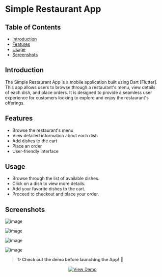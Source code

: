 # Simple Restaurant App


## Table of Contents

- [Introduction](#introduction)
- [Features](#features)
- [Usage](#usage)
- [Screenshots](#screenshots)

## Introduction

The Simple Restaurant App is a mobile application built using Dart [Flutter]. This app allows users to browse through a restaurant's menu, view details of each dish, and place orders. It is designed to provide a seamless user experience for customers looking to explore and enjoy the restaurant's offerings.

## Features

- Browse the restaurant's menu
- View detailed information about each dish
- Add dishes to the cart
- Place an order
- User-friendly interface



## Usage

- Browse through the list of available dishes.
- Click on a dish to view more details.
- Add your favorite dishes to the cart.
- Proceed to checkout and place your order.

## Screenshots

![image](https://github.com/3mohamed-abdelfattah/Restaurant_APP/assets/142848460/0f237e02-0e81-471f-8154-e43d131dce7e)

![image](https://github.com/3mohamed-abdelfattah/Restaurant_APP/assets/142848460/aea2574c-face-4350-8768-bcadef7692d6)

![image](https://github.com/3mohamed-abdelfattah/Restaurant_APP/assets/142848460/49f9ccef-6490-4dee-885a-ce7470c40837)

![image](https://github.com/3mohamed-abdelfattah/Restaurant_APP/assets/142848460/5d8cb005-21f6-447a-96e5-d3dcc3dc169e)

> **✨ Check out the demo before launching the App! 🚀**


<p align="center">
<p align="center">
  <a href="https://github.com/3mohamed-abdelfattah/CareHub/assets/142848460/472b56b9-f941-43d3-9db1-5aac4de25222">
    <img src="https://img.shields.io/badge/View-Demo-blue" alt="View Demo"/>
  </a>
</p>

